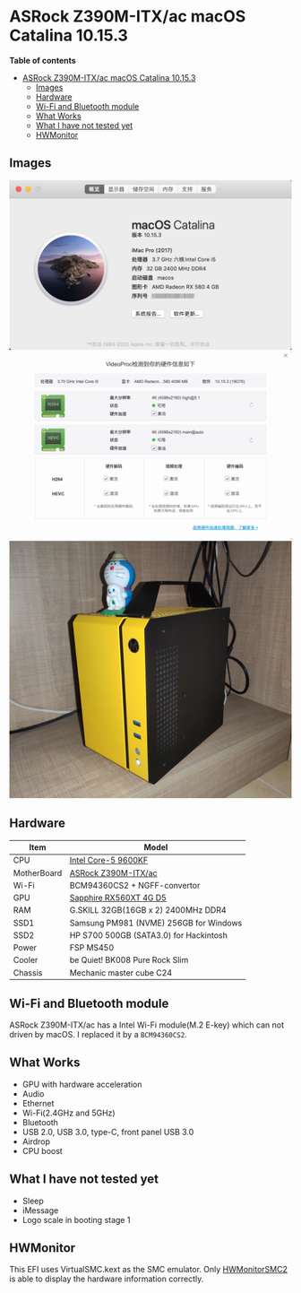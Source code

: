 # ASRock Z390M-ITX/ac macOS Catalina 10.15.3

**Table of contents**
- [ASRock Z390M-ITX/ac macOS Catalina 10.15.3](#asrock-z390m-itxac-macos-catalina-10153)
  - [Images](#images)
  - [Hardware](#hardware)
  - [Wi-Fi and Bluetooth module](#wi-fi-and-bluetooth-module)
  - [What Works](#what-works)
  - [What I have not tested yet](#what-i-have-not-tested-yet)
  - [HWMonitor](#hwmonitor)

## Images
![system information](images_in_readme/system_info.png "System Information")
![gpu acceleration](images_in_readme/gpu_acceleration.png)
![chassis](images_in_readme/chassis.jpeg)

## Hardware

| Item        | Model                                  |
| ----------- | -------------------------------------- |
| CPU         | [Intel Core-5 9600KF](https://ark.intel.com/content/www/us/en/ark/products/190884/intel-core-i5-9600kf-processor-9m-cache-up-to-4-60-ghz.html)                    |
| MotherBoard | [ASRock Z390M-ITX/ac](https://www.asrock.com/mb/Intel/Z390M-ITXac/index.asp)                    |
| Wi-Fi       | BCM94360CS2 + NGFF-convertor           |
| GPU         | [Sapphire RX560XT 4G D5](https://www.anandtech.com/show/14079/amd-launches-china-only-radeon-rx-560xt)                 |
| RAM         | G.SKILL 32GB(16GB x 2) 2400MHz DDR4    |
| SSD1        | Samsung PM981 (NVME) 256GB for Windows |
| SSD2        | HP S700 500GB (SATA3.0) for Hackintosh |
| Power       | FSP MS450                              |
| Cooler      | be Quiet! BK008 Pure Rock Slim         |
| Chassis     | Mechanic master cube C24               |

## Wi-Fi and Bluetooth module

ASRock Z390M-ITX/ac has a Intel Wi-Fi module(M.2 E-key) which can not driven by macOS. I replaced it by a `BCM94360CS2`.

## What Works

- GPU with hardware acceleration
- Audio
- Ethernet
- Wi-Fi(2.4GHz and 5GHz)
- Bluetooth
- USB 2.0, USB 3.0, type-C, front panel USB 3.0
- Airdrop
- CPU boost

## What I have not tested yet

- Sleep
- iMessage
- Logo scale in booting stage 1

## HWMonitor

This EFI uses VirtualSMC.kext as the SMC emulator. Only [HWMonitorSMC2](https://github.com/CloverHackyColor/HWMonitorSMC2) is able to display the hardware information correctly.

